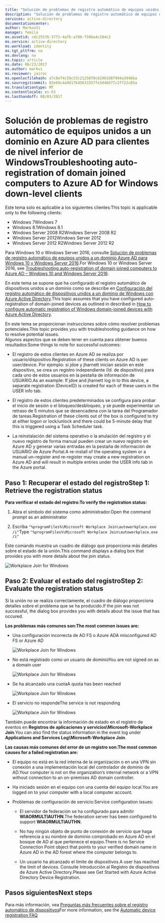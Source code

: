 ```yaml
---
title: "Solución de problemas de registro automático de equipos unidos a un dominio Azure AD para clientes de nivel inferior de Windows | Microsoft Docs"
description: "Solución de problemas de registro automático de equipos unidos a un dominio Azure AD para clientes de nivel inferior de Windows."
services: active-directory
documentationcenter: 
author: MarkusVi
manager: femila
ms.assetid: cdc25576-37f2-4afb-a786-f59ba4c284c2
ms.service: active-directory
ms.workload: identity
ms.tgt_pltfrm: na
ms.devlang: na
ms.topic: article
ms.date: 06/23/2017
ms.author: markvi
ms.reviewer: jairoc
ms.openlocfilehash: a7c8ef4c59c53c21258f0c61963d8f994a3946ba
ms.sourcegitcommit: 02e69c4a9d17645633357fe3d46677c2ff22c85a
ms.translationtype: MT
ms.contentlocale: es-ES
ms.lasthandoff: 08/03/2017
---
```

# <a name="troubleshooting-auto-registration-of-domain-joined-computers-to-azure-ad-for-windows-down-level-clients"></a><span data-ttu-id="3065b-103">Solución de problemas de registro automático de equipos unidos a un dominio en Azure AD para clientes de nivel inferior de Windows</span><span class="sxs-lookup"><span data-stu-id="3065b-103">Troubleshooting auto-registration of domain joined computers to Azure AD for Windows down-level clients</span></span> 

<span data-ttu-id="3065b-104">Este tema solo es aplicable a los siguientes clientes:</span><span class="sxs-lookup"><span data-stu-id="3065b-104">This topic is applicable only to the following clients:</span></span> 

- <span data-ttu-id="3065b-105">Windows 7</span><span class="sxs-lookup"><span data-stu-id="3065b-105">Windows 7</span></span> 
- <span data-ttu-id="3065b-106">Windows 8.1</span><span class="sxs-lookup"><span data-stu-id="3065b-106">Windows 8.1</span></span> 
- <span data-ttu-id="3065b-107">Windows Server 2008 R2</span><span class="sxs-lookup"><span data-stu-id="3065b-107">Windows Server 2008 R2</span></span> 
- <span data-ttu-id="3065b-108">Windows Server 2012</span><span class="sxs-lookup"><span data-stu-id="3065b-108">Windows Server 2012</span></span> 
- <span data-ttu-id="3065b-109">Windows Server 2012 R2</span><span class="sxs-lookup"><span data-stu-id="3065b-109">Windows Server 2012 R2</span></span> 
 

<span data-ttu-id="3065b-110">Para Windows 10 o Windows Server 2016, consulte [Solución de problemas de registro automático de equipos unidos a un dominio Azure AD para Windows 10 y Windows Server 2016](active-directory-device-registration-troubleshoot-windows.md).</span><span class="sxs-lookup"><span data-stu-id="3065b-110">For Windows 10 or Windows Server 2016, see [Troubleshooting auto-registration of domain joined computers to Azure AD – Windows 10 and Windows Server 2016](active-directory-device-registration-troubleshoot-windows.md).</span></span>

<span data-ttu-id="3065b-111">En este tema se supone que ha configurado el registro automático de dispositivos unidos a un dominio como se describe en [Configuración del registro automático de dispositivos unidos a un dominio de Windows con Azure Active Directory](active-directory-device-registration-get-started.md).</span><span class="sxs-lookup"><span data-stu-id="3065b-111">This topic assumes that you have configured auto-registration of domain-joined devices as outlined in described in [How to configure automatic registration of Windows domain-joined devices with Azure Active Directory](active-directory-device-registration-get-started.md).</span></span>
 
<span data-ttu-id="3065b-112">En este tema se proporcionan instrucciones sobre cómo resolver problemas potenciales.</span><span class="sxs-lookup"><span data-stu-id="3065b-112">This topic provides you with troubleshooting guidance on how to resolve potential issues.</span></span>  
<span data-ttu-id="3065b-113">Algunos aspectos que se deben tener en cuenta para obtener buenos resultados:</span><span class="sxs-lookup"><span data-stu-id="3065b-113">Some things to note for successful outcomes:</span></span> 

- <span data-ttu-id="3065b-114">El registro de estos clientes en Azure AD se realiza por usuario/dispositivo.</span><span class="sxs-lookup"><span data-stu-id="3065b-114">Registration of these clients on Azure AD is per user/device.</span></span> <span data-ttu-id="3065b-115">Por ejemplo: si jdoe y jharnett inician sesión en este dispositivo, se crea un registro independiente (Id. de dispositivo) para cada uno de estos usuarios en la pestaña de información de USUARIO.</span><span class="sxs-lookup"><span data-stu-id="3065b-115">As an example: If jdoe and jharnett log in to this device, a separate registration (DeviceID) is created for each of these users in the USER info tab.</span></span>  

- <span data-ttu-id="3065b-116">El registro de estos clientes predeterminados se configura para probar el inicio de sesión o el bloqueo/desbloqueo, y se puede experimentar un retraso de 5 minutos que se desencadena con la tarea del Programador de tareas.</span><span class="sxs-lookup"><span data-stu-id="3065b-116">Registration of these clients out of the box is configured to try at either logon or lock/unlock and there could be 5-minute delay that this is triggered using a Task Scheduler task.</span></span> 

- <span data-ttu-id="3065b-117">La reinstalación del sistema operativo o la anulación del registro y el nuevo registro de forma manual pueden crear un nuevo registro en Azure AD y generar varias entradas en la pestaña de información de USUARIO de Azure Portal.</span><span class="sxs-lookup"><span data-stu-id="3065b-117">A re-install of the operating system or a manual un-register and re-register may create a new registration on Azure AD and will result in multiple entries under the USER info tab in the Azure portal.</span></span> 


## <a name="step-1-retrieve-the-registration-status"></a><span data-ttu-id="3065b-118">Paso 1: Recuperar el estado del registro</span><span class="sxs-lookup"><span data-stu-id="3065b-118">Step 1: Retrieve the registration status</span></span> 

<span data-ttu-id="3065b-119">**Para verificar el estado del registro:**</span><span class="sxs-lookup"><span data-stu-id="3065b-119">**To verify the registration status:**</span></span>  

1. <span data-ttu-id="3065b-120">Abra el símbolo del sistema como administrador.</span><span class="sxs-lookup"><span data-stu-id="3065b-120">Open the command prompt as an administrator</span></span> 

2. <span data-ttu-id="3065b-121">Escriba `"%programFiles%\Microsoft Workplace Join\autoworkplace.exe /i"`</span><span class="sxs-lookup"><span data-stu-id="3065b-121">Type `"%programFiles%\Microsoft Workplace Join\autoworkplace.exe /i"`</span></span>

<span data-ttu-id="3065b-122">Este comando muestra un cuadro de diálogo que proporciona más detalles sobre el estado de la unión.</span><span class="sxs-lookup"><span data-stu-id="3065b-122">This command displays a dialog box that provides you with more details about the join status.</span></span>

![Workplace Join for Windows](./media/active-directory-device-registration-troubleshoot-windows-legacy/01.png)


## <a name="step-2-evaluate-the-registration-status"></a><span data-ttu-id="3065b-124">Paso 2: Evaluar el estado del registro</span><span class="sxs-lookup"><span data-stu-id="3065b-124">Step 2: Evaluate the registration status</span></span> 

<span data-ttu-id="3065b-125">Si la unión no se realiza correctamente, el cuadro de diálogo proporciona detalles sobre el problema que se ha producido.</span><span class="sxs-lookup"><span data-stu-id="3065b-125">If the join was not successful, the dialog box provides you with details about the issue that has occured.</span></span>

<span data-ttu-id="3065b-126">**Los problemas más comunes son:**</span><span class="sxs-lookup"><span data-stu-id="3065b-126">**The most common issues are:**</span></span>

- <span data-ttu-id="3065b-127">Una configuración incorrecta de AD FS o Azure AD</span><span class="sxs-lookup"><span data-stu-id="3065b-127">A misconfigured AD FS or Azure AD</span></span>

    ![Workplace Join for Windows](./media/active-directory-device-registration-troubleshoot-windows-legacy/02.png)

- <span data-ttu-id="3065b-129">No está registrado como un usuario de dominio</span><span class="sxs-lookup"><span data-stu-id="3065b-129">You are not signed on as a domain user</span></span>

    ![Workplace Join for Windows](./media/active-directory-device-registration-troubleshoot-windows-legacy/03.png)

- <span data-ttu-id="3065b-131">Se ha alcanzado una cuota</span><span class="sxs-lookup"><span data-stu-id="3065b-131">A quota has been reached</span></span>

    ![Workplace Join for Windows](./media/active-directory-device-registration-troubleshoot-windows-legacy/04.png)

- <span data-ttu-id="3065b-133">El servicio no responde</span><span class="sxs-lookup"><span data-stu-id="3065b-133">The service is not responding</span></span> 

    ![Workplace Join for Windows](./media/active-directory-device-registration-troubleshoot-windows-legacy/05.png)

<span data-ttu-id="3065b-135">También puede encontrar la información de estado en el registro de eventos en **Registros de aplicaciones y servicios\Microsoft-Workplace Join**.</span><span class="sxs-lookup"><span data-stu-id="3065b-135">You can also find the status information in the event log under **Applications and Services Log\Microsoft-Workplace Join**.</span></span>
  
<span data-ttu-id="3065b-136">**Las causas más comunes del error de un registro son:**</span><span class="sxs-lookup"><span data-stu-id="3065b-136">**The most common causes for a failed registration are:**</span></span> 

- <span data-ttu-id="3065b-137">El equipo no está en la red interna de la organización o en una VPN sin conexión a una implementación local del controlador de dominio de AD.</span><span class="sxs-lookup"><span data-stu-id="3065b-137">Your computer is not on the organization’s internal network or a VPN without connection to an on-premises AD domain controller.</span></span>

- <span data-ttu-id="3065b-138">Ha iniciado sesión en el equipo con una cuenta del equipo local.</span><span class="sxs-lookup"><span data-stu-id="3065b-138">You are logged on to your computer with a local computer account.</span></span> 

- <span data-ttu-id="3065b-139">Problemas de configuración de servicio:</span><span class="sxs-lookup"><span data-stu-id="3065b-139">Service configuration issues:</span></span> 

  - <span data-ttu-id="3065b-140">El servidor de federación se ha configurado para admitir **WIAORMULTIAUTHN**.</span><span class="sxs-lookup"><span data-stu-id="3065b-140">The federation server has been configured to support **WIAORMULTIAUTHN**.</span></span> 

  - <span data-ttu-id="3065b-141">No hay ningún objeto de punto de conexión de servicio que haga referencia a su nombre de dominio comprobado en Azure AD en el bosque de AD al que pertenece el equipo.</span><span class="sxs-lookup"><span data-stu-id="3065b-141">There is no Service Connection Point object that points to your verified domain name in Azure AD in the AD forest where the computer belongs to.</span></span>

  - <span data-ttu-id="3065b-142">Un usuario ha alcanzado el límite de dispositivos.</span><span class="sxs-lookup"><span data-stu-id="3065b-142">A user has reached the limit of devices.</span></span> <span data-ttu-id="3065b-143">Consulte Introducción al Registro de dispositivos de Azure Active Directory.</span><span class="sxs-lookup"><span data-stu-id="3065b-143">Please see Get Started with Azure Active Directory Device Registration.</span></span>

## <a name="next-steps"></a><span data-ttu-id="3065b-144">Pasos siguientes</span><span class="sxs-lookup"><span data-stu-id="3065b-144">Next steps</span></span>

<span data-ttu-id="3065b-145">Para más información, vea [Preguntas más frecuentes sobre el registro automático de dispositivos](active-directory-device-registration-faq.md)</span><span class="sxs-lookup"><span data-stu-id="3065b-145">For more information, see the [Automatic device registration FAQ](active-directory-device-registration-faq.md)</span></span> 
